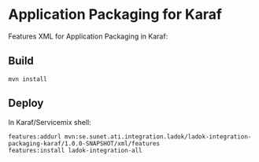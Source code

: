 Application Packaging for Karaf
===============================

Features XML for Application Packaging in Karaf:


Build
-----

    mvn install


Deploy
------

In Karaf/Servicemix shell:

    features:addurl mvn:se.sunet.ati.integration.ladok/ladok-integration-packaging-karaf/1.0.0-SNAPSHOT/xml/features
    features:install ladok-integration-all
